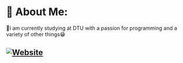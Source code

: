 # 💫 About Me:
🔭I am currently studying at DTU with a passion for programming and a variety of other things😁<br>

## [![Website](https://img.shields.io/badge/Websitee-%23E4405F.svg?logo=webstorm&logoColor=white)](https://sergeymashkevich.github.io/PortfolioWeb/Main.html)



